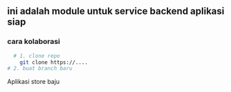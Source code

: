 ## ini adalah module untuk service backend aplikasi siap

### cara kolaborasi
```bash
  # 1. clone repo
    git clone https://....
# 2. buat branch baru
```
Aplikasi store baju
